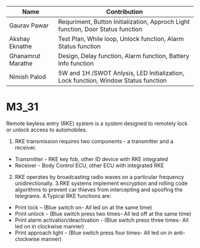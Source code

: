|Name|Contribution|
|--------|---------|
|Gaurav Pawar|Requriment, Button Initialization, Approch Light function, Door Status function|
|Akshay Eknathe|Test Plan, While loop, Unlock function, Alarm Status function|
|Ghanamrut Marathe|Design, Delay function, Alarm function, Battery Info function|
|Nimish Palod|5W and 1H /SWOT Anlysis, LED Initialization, Lock function, Window Status function|

# M3_31
Remote keyless entry (RKE) system is a system designed to remotely lock or unlock access to automobiles. 
1. RKE transmission requires two components - a transmitter and a receiver. 
* Transmitter - RKE key fob, other ID device with RKE integrated 
* Receiver - Body Control ECU, other ECU with integrated RKE 
2. RKE operates by broadcasting radio waves on a particular frequency unidirectionally. 
3.RKE systems implement encryption and rolling code algorithms to prevent car thieves from intercepting and spoofing the telegrams. 
4.Typical RKE functions are: 
* Print lock – (Blue switch on- All led on at the same time)
* Print unlock - (Blue switch press two times- All led off at the same time)
* Print alarm activation/deactivation - (Blue switch press three times- All led on in clockwise manner)
* Print approach light - (Blue switch press four times- All led on in anti-clockwise manner)
